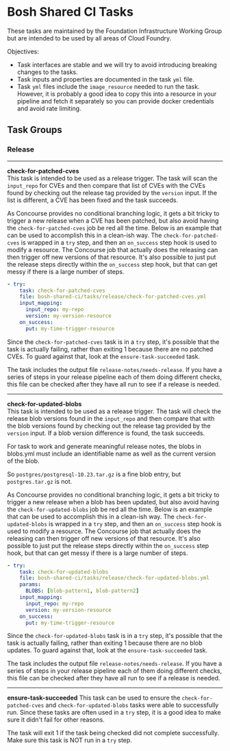 # Bosh Shared CI Tasks

These tasks are maintained by the Foundation Infrastructure Working Group but are intended to be used
by all areas of Cloud Foundry.

Objectives:
- Task interfaces are stable and we will try to avoid introducing breaking changes to the tasks.
- Task inputs and properties are documented in the task `yml` file.
- Task `yml` files include the `image_resource` needed to run the task. However, it is probably a good idea
to copy this into a resource in your pipeline and fetch it separately so you can provide docker credentials and
avoid rate limiting.

## Task Groups

### Release

---
**check-for-patched-cves**  
This task is intended to be used as a release trigger. The task will scan the `input_repo` for CVEs and then compare
that list of CVEs with the CVEs found by checking out the release tag provided by the `version` input. If the list is
different, a CVE has been fixed and the task succeeds.

As Concourse provides no conditional branching logic, it gets a bit tricky to trigger a new release when a CVE has
been patched, but also avoid having the `check-for-patched-cves` job be red all the time. Below is an example that
can be used to accomplish this in a clean-ish way. The `check-for-patched-cves` is wrapped in a `try` step, and then
an `on_success` step hook is used to modify a resource. The Concourse job that actually does the releasing can then
trigger off new versions of that resource. It's also possible to just put the release steps directly within the
`on_success` step hook, but that can get messy if there is a large number of steps.

```yaml
- try:
    task: check-for-patched-cves
    file: bosh-shared-ci/tasks/release/check-for-patched-cves.yml
    input_mapping:
      input_repo: my-repo
      version: my-version-resource
    on_success:
      put: my-time-trigger-resource
```

Since the `check-for-patched-cves` task is in a `try` step, it's possible that the task is actually failing, rather
than exiting 1 because there are no patched CVEs. To guard against that, look at the `ensure-task-succeeded` task.

The task includes the output file `release-notes/needs-release`. If you have a series of steps in your release pipeline
each of them doing different checks, this file can be checked after they have all run to see if a release is needed.

---
**check-for-updated-blobs**  
This task is intended to be used as a release trigger. The task will check the release blob versions found in the
`input_repo` and then compare that with the blob versions found by checking out the release tag provided by the
`version` input. If a blob version difference is found, the task succeeds.

For task to work and generate meaningful release notes, the blobs in blobs.yml must include an identifiable name
as well as the current version of the blob.

So `postgres/postgresql-10.23.tar.gz` is a fine blob entry, but `postgres.tar.gz` is not.

As Concourse provides no conditional branching logic, it gets a bit tricky to trigger a new release when a blob has
been updated, but also avoid having the `check-for-updated-blobs` job be red all the time. Below is an example that
can be used to accomplish this in a clean-ish way. The `check-for-updated-blobs` is wrapped in a `try` step, and then
an `on_success` step hook is used to modify a resource. The Concourse job that actually does the releasing can then
trigger off new versions of that resource. It's also possible to just put the release steps directly within the
`on_success` step hook, but that can get messy if there is a large number of steps.

```yaml
- try:
    task: check-for-updated-blobs
    file: bosh-shared-ci/tasks/release/check-for-updated-blobs.yml
    params:
      BLOBS: [blob-pattern1, blob-pattern2]
    input_mapping:
      input_repo: my-repo
      version: my-version-resource
    on_success:
      put: my-time-trigger-resource
```

Since the `check-for-updated-blobs` task is in a `try` step, it's possible that the task is actually failing, rather
than exiting 1 because there are no blob updates. To guard against that, look at the `ensure-task-succeeded` task.

The task includes the output file `release-notes/needs-release`. If you have a series of steps in your release pipeline
each of them doing different checks, this file can be checked after they have all run to see if a release is needed.

---
**ensure-task-succeeded**
This task can be used to ensure the `check-for-patched-cves` and `check-for-updated-blobs` tasks were able to successfully
run. Since these tasks are often used in a `try` step, it is a good idea to make sure it didn't fail for other reasons.

The task will exit 1 if the task being checked did not complete successfully. Make sure this task is NOT run in a `try` step.
